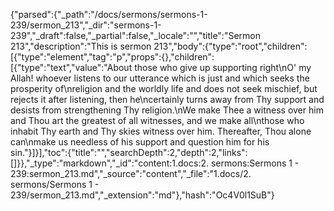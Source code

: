 {"parsed":{"_path":"/docs/sermons/sermons-1-239/sermon_213","_dir":"sermons-1-239","_draft":false,"_partial":false,"_locale":"","title":"Sermon 213","description":"This is sermon 213","body":{"type":"root","children":[{"type":"element","tag":"p","props":{},"children":[{"type":"text","value":"About those who give up supporting right\nO' my Allah! whoever listens to our utterance which is just and which seeks the prosperity of\nreligion and the worldly life and does not seek mischief, but rejects it after listening, then he\ncertainly turns away from Thy support and desists from strengthening Thy religion.\nWe make Thee a witness over him and Thou art the greatest of all witnesses, and we make all\nthose who inhabit Thy earth and Thy skies witness over him. Thereafter, Thou alone can\nmake us needless of his support and question him for his sin."}]}],"toc":{"title":"","searchDepth":2,"depth":2,"links":[]}},"_type":"markdown","_id":"content:1.docs:2. sermons:Sermons 1 - 239:sermon_213.md","_source":"content","_file":"1.docs/2. sermons/Sermons 1 - 239/sermon_213.md","_extension":"md"},"hash":"Oc4V0l1SuB"}